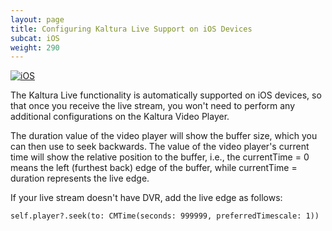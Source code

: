 ```yaml
---
layout: page
title: Configuring Kaltura Live Support on iOS Devices
subcat: iOS
weight: 290
---
```


[![iOS](https://img.shields.io/badge/iOS-Supported-green.svg)](https://github.com/kaltura/player-sdk-native-ios) 

The Kaltura Live functionality is automatically supported on iOS devices, so that once you receive the live stream, you won't need to perform any additional configurations on the Kaltura Video Player.

The duration value of the video player will show the buffer size, which you can then use to seek backwards.
The value of the video player's current time will show the relative position to the buffer, i.e., the currentTime = 0 means the left (furthest back) edge of the buffer, while currentTime = duration represents the live edge.

If your live stream doesn't have DVR, add the live edge as follows:
```
self.player?.seek(to: CMTime(seconds: 999999, preferredTimescale: 1))
```

